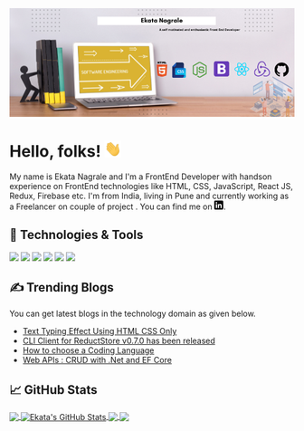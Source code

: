 

[![Header](https://raw.githubusercontent.com/ekatanag17/ekatanag17/master/readme_header.png "Header")](https://www.linkedin.com/in/ekata-nagrale-932207178/)

# Hello, folks! <img src="https://raw.githubusercontent.com/ekatanag17/ekatanag17/master/wave.gif" width="30px">

My name is Ekata Nagrale and I'm a FrontEnd Developer with handson experience on FrontEnd technologies like HTML, CSS, JavaScript, React JS, Redux, Firebase etc. I'm from India, living in Pune and currently working as a Freelancer on couple of project . You can find me  on [![LinkedIn][3.2]][3].

## 🔧 Technologies & Tools
![](https://img.shields.io/badge/HTML-HTML?style=for-the-badge&logo=html5&logoColor=white)
![](https://img.shields.io/badge/CSS-239120?&style=for-the-badge&logo=css3&logoColor=white)
![](https://img.shields.io/badge/React-20232A?style=for-the-badge&logo=react&logoColor=61DAFB)
![](https://img.shields.io/badge/Code-JavaScript-informational?style=flat&logo=javascript&logoColor=white&color=2bbc8a)
![](https://img.shields.io/badge/Tools-PostgreSQL-informational?style=flat&logo=postgresql&logoColor=white&color=2bbc8a)
![](https://img.shields.io/badge/Cloud-Digital_Ocean-informational?style=flat&logo=digitalocean&logoColor=white&color=2bbc8a)

## &#x270d; Trending Blogs

You can get latest blogs in the technology domain as given below.



<!-- BLOG-POST-LIST:START -->
- [Text Typing Effect Using HTML CSS Only](https://dev.to/rutikkpatel/text-typing-effect-using-html-css-only-11m0)
- [CLI Client for ReductStore v0.7.0 has been released](https://dev.to/reductstore/cli-client-for-reductstore-v070-has-been-released-1jil)
- [How to choose a Coding Language](https://dev.to/mrdanishsaleem/how-to-choose-a-coding-language-32hg)
- [Web APIs : CRUD with .Net and EF Core](https://dev.to/rasheedmozaffar/web-apis-crud-with-net-and-ef-core-52dp)
<!-- BLOG-POST-LIST:END -->

## &#x1f4c8; GitHub Stats

<a href="https://github.com/ekatanag17/ekatanag17">
  <img align="center" src="https://github-readme-stats.vercel.app/api/top-langs/?username=ekatanag17&hide=java,tex&title_color=ffffff&text_color=c9cacc&icon_color=2bbc8a&bg_color=1d1f21&langs_count=3" />
</a>
<a href="https://github.com/ekatanag17/ekatanag17">
  <img align="center" src="https://github-readme-stats.vercel.app/api?username=ekatanag17&show_icons=true&line_height=27&count_private=true&title_color=ffffff&text_color=c9cacc&icon_color=2bbc8a&bg_color=1d1f21" alt="Ekata's GitHub Stats" />
</a>

<a href="https://github.com/ekatanag17/Shopping-cart">
  <img align="center" src="https://github-readme-stats.vercel.app/api/pin/?username=ekatanag17&repo=Shopping-cart&title_color=ffffff&text_color=c9cacc&icon_color=2bbc8a&bg_color=1d1f21" />
</a>


<a href="https://github.com/ekatanag17/Redux-shopping-cart">
  <img align="center" src="https://github-readme-stats.vercel.app/api/pin/?username=ekatanag17&repo=Redux-shopping-cart&title_color=ffffff&text_color=c9cacc&icon_color=2bbc8a&bg_color=1d1f21" />
</a>    

<!-- links to social media icons -->

<!-- icons with padding -->

[2.1]: http://i.imgur.com/0o48UoR.png (github icon with padding)

<!-- icons without padding -->


[2.2]: http://i.imgur.com/9I6NRUm.png (github icon without padding)
[3.2]: https://raw.githubusercontent.com/ekatanag17/ekatanag17/master/linkedin-3-16.png (LinkedIn icon without padding)


<!-- links to your social media accounts -->


[2]: https://github.com/ekatanag17
[3]: https://www.linkedin.com/in/ekata-nagrale-932207178/

